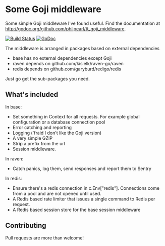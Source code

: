 # Some Goji middleware

Some simple Goji middleware I've found useful.  Find the documentation at http://godoc.org/github.com/philpearl/tt_goji_middleware.

[![Build Status](https://travis-ci.org/philpearl/tt_goji_middleware.svg)](https://travis-ci.org/philpearl/tt_goji_middleware) [![GoDoc](https://godoc.org/github.com/philpearl/tt_goji_middleware?status.svg)](https://godoc.org/github.com/philpearl/tt_goji_middleware)

The middleware is arranged in packages based on external dependencies

- base has no external dependencies except Goji
- raven depends on github.com/kisielk/raven-go/raven
- redis depends on github.com/garyburd/redigo/redis

Just go get the sub-packages you need.

## What's included

In base:
- Set something in Context for all requests.  For example global configuration or a database connection pool
- Error catching and reporting
- Logging ('fraid I don't like the Goji version)
- A very simple GZIP
- Strip a prefix from the url
- Session middleware.

In raven:
- Catch panics, log them, send responses and report them to Sentry

In redis:
- Ensure there's a redis connection in c.Env["redis"].  Connections come from a pool and are not opened until used.
- A Redis based rate limiter that issues a single command to Redis per request.
- A Redis based session store for the base session middleware

## Contributing

Pull requests are more than welcome!
